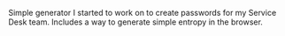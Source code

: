 Simple generator I started to work on to create passwords for my Service Desk team. Includes a way to generate simple entropy in the browser.

